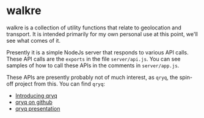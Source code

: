 # walkre

walkre is a collection of utility functions that relate to geolocation and transport. It is intended primarily for my own personal use at this point, we'll see what comes of it.

Presently it is a simple NodeJs server that responds to various API calls. These API calls are the `exports` in the file `server/api.js`. You can see samples of how to call these APIs in the comments in `server/app.js`.

These APIs are presently probably not of much interest, as `qryq`, the spin-off project from this. You can find `qryq`:

- [Introducing qryq](http://bguiz.com/post/54620002947/qryq)
- [qryq on github](https://github.com/bguiz/qryq "github.com/bguiz/qryq")
- [qryq presentation](https://github.com/bguiz/qryq/blob/master/doco/present/markdown/present.md)
